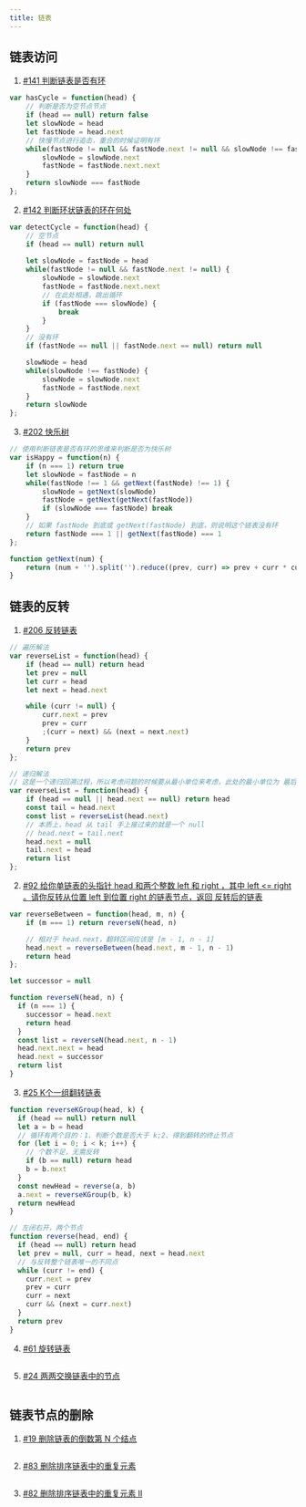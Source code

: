 ```yaml
---
title: 链表
---
```


## 链表访问

1. [#141 判断链表是否有环](https://leetcode-cn.com/problems/linked-list-cycle/)

```js
var hasCycle = function(head) {
    // 判断是否为空节点节点
    if (head == null) return false
    let slowNode = head
    let fastNode = head.next
    // 快慢节点进行追击，重合的时候证明有环
    while(fastNode != null && fastNode.next != null && slowNode !== fastNode) {
        slowNode = slowNode.next
        fastNode = fastNode.next.next
    }
    return slowNode === fastNode
};
```

2. [#142 判断环状链表的环在何处](https://leetcode-cn.com/problems/linked-list-cycle-ii/)

```js
var detectCycle = function(head) {
    // 空节点
    if (head == null) return null
    
    let slowNode = fastNode = head
    while(fastNode != null && fastNode.next != null) {
        slowNode = slowNode.next
        fastNode = fastNode.next.next
        // 在此处相遇，跳出循环
        if (fastNode === slowNode) {
            break
        }
    }
    // 没有环
    if (fastNode == null || fastNode.next == null) return null

    slowNode = head
    while(slowNode !== fastNode) {
        slowNode = slowNode.next
        fastNode = fastNode.next
    }
    return slowNode
};
```

3. [#202 快乐树](https://leetcode-cn.com/problems/happy-number/)

```js
// 使用判断链表是否有环的思维来判断是否为快乐树
var isHappy = function(n) {
    if (n === 1) return true
    let slowNode = fastNode = n
    while(fastNode !== 1 && getNext(fastNode) !== 1) {
        slowNode = getNext(slowNode)
        fastNode = getNext(getNext(fastNode))
        if (slowNode === fastNode) break
    }
    // 如果 fastNode 到底或 getNext(fastNode) 到底，则说明这个链表没有环
    return fastNode === 1 || getNext(fastNode) === 1
};

function getNext(num) {
    return (num + '').split('').reduce((prev, curr) => prev + curr * curr, 0)
}
```


## 链表的反转

1. [#206 反转链表](https://leetcode-cn.com/problems/reverse-linked-list/)

```js
// 遍历解法
var reverseList = function(head) {
    if (head == null) return head
    let prev = null
    let curr = head
    let next = head.next

    while (curr != null) {
        curr.next = prev
        prev = curr
        ;(curr = next) && (next = next.next)
    }
    return prev
};
```

```js
// 递归解法
// 这是一个递归回溯过程，所以考虑问题的时候要从最小单位来考虑，此处的最小单位为 最后一个节点指向null
var reverseList = function(head) {
    if (head == null || head.next == null) return head
    const tail = head.next
    const list = reverseList(head.next)
    // 本质上，head 从 tail 手上接过来的就是一个 null
    // head.next = tail.next
    head.next = null
    tail.next = head
    return list
};
```

2. [#92 给你单链表的头指针 head 和两个整数 left 和 right ，其中 left <= right 。请你反转从位置 left 到位置 right 的链表节点，返回 反转后的链表](https://leetcode-cn.com/problems/reverse-linked-list-ii/)

```js
var reverseBetween = function(head, m, n) {
    if (m === 1) return reverseN(head, n)

    // 相对于 head.next，翻转区间应该是 [m - 1, n - 1]
    head.next = reverseBetween(head.next, m - 1, n - 1)
    return head
};

let successor = null

function reverseN(head, n) {
  if (n === 1) {
    successor = head.next
    return head
  }
  const list = reverseN(head.next, n - 1)
  head.next.next = head
  head.next = successor
  return list
}
```

3. [#25 K个一组翻转链表](https://leetcode-cn.com/problems/reverse-nodes-in-k-group/)

```js
function reverseKGroup(head, k) {
  if (head == null) return null
  let a = b = head
  // 循环有两个目的：1、判断个数是否大于 k;2、得到翻转的终止节点
  for (let i = 0; i < k; i++) {
    // 个数不足，无需反转
    if (b == null) return head
    b = b.next
  }
  const newHead = reverse(a, b)
  a.next = reverseKGroup(b, k)
  return newHead
}

// 左闭右开，两个节点
function reverse(head, end) {
  if (head == null) return head
  let prev = null, curr = head, next = head.next
  // 与反转整个链表唯一的不同点
  while (curr != end) {
    curr.next = prev
    prev = curr
    curr = next
    curr && (next = curr.next)
  }
  return prev
}
```

4. [#61 旋转链表](https://leetcode-cn.com/problems/rotate-list/)

```js
```

5. [#24 两两交换链表中的节点](https://leetcode-cn.com/problems/swap-nodes-in-pairs)

```js
```


## 链表节点的删除

1. [#19 删除链表的倒数第 N 个结点](https://leetcode-cn.com/problems/remove-nth-node-from-end-of-list)

```js
```

2. [#83 删除排序链表中的重复元素](https://leetcode-cn.com/problems/remove-duplicates-from-sorted-list)

```js
```

3. [#82 删除排序链表中的重复元素 II](https://leetcode-cn.com/problems/remove-duplicates-from-sorted-list-ii)

```js
```
